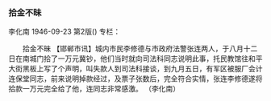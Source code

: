 ### 拾金不昧
李化南
1946-09-23
第2版()
专栏：

　　拾金不昧
    【邯郸市讯】城内市民李修德与市政府法警张连两人，于八月十二日在南城门拾了一万元冀钞，他们当时就向司法科同志说明此事，托民教馆往和平大街黑板上写了个声明，叫失款人到司法科接谈，到九月五日，有军区被服厂会计连保堂同志，前来说明掉款经过，及票子张数后，完全符合实情，张连李修德遂将拾款一万元完全给了他，连同志非常感激。
                                                    （李化南）
